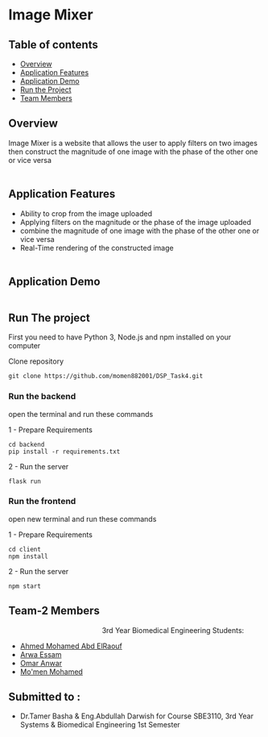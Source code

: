 # Image Mixer

## Table of contents

- [Overview](#overview)
- [Application Features](#application-features)
- [Application Demo](#application-demo)
- [Run the Project](#run-the-project)
- [Team Members](#team-2-members)

## Overview

Image Mixer is a website that allows the user to apply filters on two images then construct the magnitude of one image with the phase of the other one or vice versa
<br>
<br>

## Application Features

- Ability to crop from the image uploaded
- Applying filters on the magnitude or the phase of the image uploaded
- combine the magnitude of one image with the phase of the other one or vice versa
- Real-Time rendering of the constructed image
  <br>
  <br>

## Application Demo

<p align="center">
 <img src=""/>
</p>

## Run The project

First you need to have Python 3, Node.js and npm installed on your computer

Clone repository

```shell
git clone https://github.com/momen882001/DSP_Task4.git
```

### Run the backend

open the terminal and run these commands

1 - Prepare Requirements

```shell
cd backend
pip install -r requirements.txt
```

2 - Run the server

```shell
flask run
```

### Run the frontend

open new terminal and run these commands

1 - Prepare Requirements

```shell
cd client
npm install
```

2 - Run the server

```shell
npm start
```

## Team-2 Members

&emsp; &emsp;&emsp;&emsp;&emsp;&emsp;&emsp;&emsp;&emsp;&emsp;&emsp;&emsp;&emsp;3rd Year Biomedical Engineering Students:

- [Ahmed Mohamed Abd ElRaouf](https://github.com/AhmedRaouf481)
- [Arwa Essam](https://github.com/arwa-essam)
- [Omar Anwar](https://github.com/omaranwar21)
- [Mo'men Mohamed](https://github.com/momen882001)

## Submitted to :

- Dr.Tamer Basha & Eng.Abdullah Darwish for Course SBE3110, 3rd Year Systems & Biomedical Engineering 1st Semester
